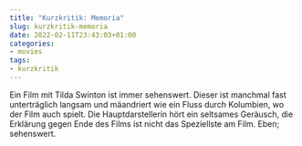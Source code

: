 ```yaml
---
title: "Kurzkritik: Memoria"
slug: kurzkritik-memoria
date: 2022-02-11T23:43:03+01:00
categories:
- movies
tags:
- kurzkritik
---
```


Ein Film mit Tilda Swinton ist immer sehenswert.
Dieser ist manchmal fast unterträglich langsam und mäandriert wie ein Fluss durch Kolumbien, wo der Film auch spielt.
Die Hauptdarstellerin hört ein seltsames Geräusch, die Erklärung gegen Ende des Films ist nicht das Speziellste am Film.
Eben; sehenswert.